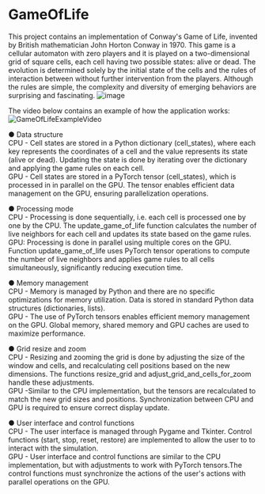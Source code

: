# GameOfLife

  This project contains an implementation of Conway's Game of Life, invented by British mathematician John Horton Conway in 1970. This game is a cellular automaton with zero players and it is played on a two-dimensional grid of square cells, each cell having two possible states: alive or dead. 
  The evolution is determined solely by the initial state of the cells and the rules of interaction between without further intervention from the players. Although the rules are simple, the complexity and diversity of emerging behaviors are surprising and fascinating.
![image](https://github.com/user-attachments/assets/7e967cf9-3764-42e9-905a-2842d34c32ea)

  The video below contains an example of how the application works: 
  ![GameOfLifeExampleVideo](https://github.com/user-attachments/assets/78d82a06-8329-4e70-86b7-b19de4ea2dd4)


● Data structure\
CPU - Cell states are stored in a Python dictionary (cell_states), where each key
represents the coordinates of a cell and the value represents its state (alive or dead).
Updating the state is done by iterating over the dictionary and applying the game rules on
each cell.\
GPU - Cell states are stored in a PyTorch tensor (cell_states), which is processed in
in parallel on the GPU. The tensor enables efficient data management on the GPU, ensuring parallelization
operations.

● Processing mode\
CPU - Processing is done sequentially, i.e. each cell is processed one by one by the
CPU. The update_game_of_life function calculates the number of live neighbors for each cell and
updates its state based on the game rules.\
GPU: Processing is done in parallel using multiple cores on the GPU. Function
update_game_of_life uses PyTorch tensor operations to compute the number of live neighbors
and applies game rules to all cells simultaneously, significantly reducing execution time.

● Memory management\
CPU - Memory is managed by Python and there are no specific optimizations for
memory utilization. Data is stored in standard Python data structures (dictionaries, lists).\
GPU - The use of PyTorch tensors enables efficient memory management on the GPU.
Global memory, shared memory and GPU caches are used to maximize
performance.

● Grid resize and zoom\
CPU - Resizing and zooming the grid is done by adjusting the size of the window and cells,
and recalculating cell positions based on the new dimensions.
The functions resize_grid and adjust_grid_and_cells_for_zoom handle these adjustments.\
GPU -Similar to the CPU implementation, but the tensors are recalculated to match the new
grid sizes and positions. Synchronization between CPU and GPU is required to ensure correct display update.

● User interface and control functions\
CPU - The user interface is managed through Pygame and Tkinter.
Control functions (start, stop, reset, restore) are implemented to allow the user to
to interact with the simulation.\
GPU - User interface and control functions are similar to the CPU implementation, but with
adjustments to work with PyTorch tensors.The control functions must synchronize the actions of the user's actions with parallel operations on the GPU.
